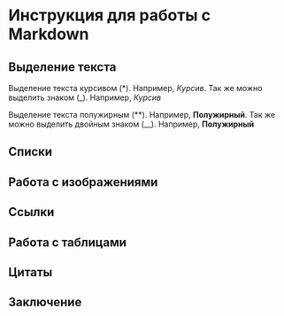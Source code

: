 # Инструкция для работы с Markdown

## Выделение текста

Выделение текста курсивом (*). Например, *Курсив*. Так же можно выделить знаком (_). Например, _Курсив_

Выделение текста полужирным (**). Например, **Полужирный**. Так же можно выделить двойным знаком (__). Например, __Полужирный__
## Списки

## Работа с изображениями

## Ссылки

## Работа с таблицами

## Цитаты

## Заключение